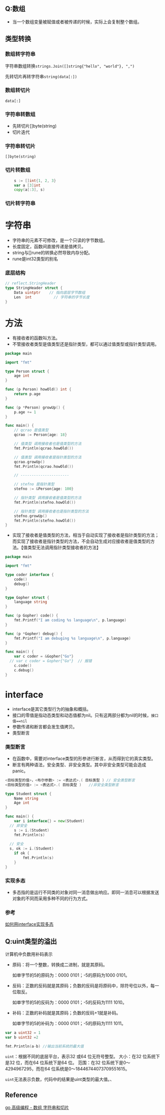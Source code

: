## Q:数组

- 当一个数组变量被赋值或者被传递的时候，实际上会复制整个数组。

  


## 类型转换

### 数组转字符串 

字符串数组转换`strings.Join([]string{"hello", "world"}, ",")`

先转切片再转字符串`string(data[:])`

### 数组转切片

`data[:]`

### 字符串转数组

- 先转切片[]byte(string)
- 切片迭代

### 字符串转切片

`[]byte(string)`

### 切片转数组

```go
	s := []int{1, 2, 3}
	var a [3]int
	copy(a[:3], s)
```

### 切片转字符串





# 字符串

- 字符串的元素不可修改，是一个只读的字节数组。
- 长度固定，函数间直接传递是值拷贝。
- string与[]rune的转换必然导致内存分配。
- rune是int32类型的别名

### 底层结构

```go
// reflect.StringHeader
type StringHeader struct {
    Data uintptr	// 指向底层字节数组
    Len  int		  // 字符串的字节长度
}
```



# 方法

- 有接收者的函数叫方法。
- 不管接收者类型是值类型还是指针类型，都可以通过值类型或指针类型调用。

```go
package main

import "fmt"

type Person struct {
	age int
}

func (p Person) howOld() int {
	return p.age
}

func (p *Person) growUp() {
	p.age += 1
}

func main() {
	// qcrao 是值类型
	qcrao := Person{age: 18}

	// 值类型 调用接收者也是值类型的方法
	fmt.Println(qcrao.howOld())

	// 值类型 调用接收者是指针类型的方法
	qcrao.growUp()
	fmt.Println(qcrao.howOld())

	// ----------------------

	// stefno 是指针类型
	stefno := &Person{age: 100}

	// 指针类型 调用接收者是值类型的方法
	fmt.Println(stefno.howOld())

	// 指针类型 调用接收者也是指针类型的方法
	stefno.growUp()
	fmt.Println(stefno.howOld())
}
```

- 实现了接收者是值类型的方法，相当于自动实现了接收者是指针类型的方法；而实现了接收者是指针类型的方法，不会自动生成对应接收者是值类型的方法。【值类型无法调用指针类型接收者的方法】

```go
package main

import "fmt"

type coder interface {
	code()
	debug()
}

type Gopher struct {
	language string
}

func (p Gopher) code() {
	fmt.Printf("I am coding %s language\n", p.language)
}

func (p *Gopher) debug() {
	fmt.Printf("I am debuging %s language\n", p.language)
}

func main() {
	var c coder = &Gopher{"Go"}
  // var c coder = Gopher{"Go"}  // 报错
	c.code()
	c.debug()
}
```





# interface

- interface是其它类型行为的抽象和概括。
- 接口的零值是指动态类型和动态值都为nil。只有这两部分都为nil的时候，`接口值==nil`
- 参数传递和断言都会发生值拷贝。
- 类型断言

### 类型断言

- 在函数中，需要对interface类型的形参进行断言，从而得到它的真实类型。
- 断言有两种语法，安全类型、非安全类型。其中非安全类型可能会造成panic。

```go
<目标类型的值>，<布尔参数> := <表达式>.( 目标类型 ) // 安全类型断言
<目标类型的值> := <表达式>.( 目标类型 )　　//非安全类型断言

type Student struct {
	Name string
	Age int
}

func main() {
	var i interface{} = new(Student)
  // 非安全
	s := i.(Student)  
	fmt.Println(s)
  
  // 安全
  s, ok := i.(Student)
	if ok {
		fmt.Println(s)
	}
}
```



### 实现多态

- 多态指的是运行不同类的对象对同一消息做出响应。即同一消息可以根据发送对象的不同而采用多种不同的行为方式。

### 参考

[如何用interface实现多态](https://qcrao.com/2019/04/25/dive-into-go-interface/#9-%E5%A6%82%E4%BD%95%E7%94%A8-interface-%E5%AE%9E%E7%8E%B0%E5%A4%9A%E6%80%81)



## Q:uint类型的溢出

计算机中负数用补码表示

- 原码：将一个整数，转换成二进制，就是其原码。

  如单字节的5的原码为：0000 0101；-5的原码为1000 0101。

- 反码：正数的反码就是其原码；负数的反码是将原码中，除符号位以外，每一位取反。

  如单字节的5的反码为：0000 0101；-5的反码为1111 1010。

- 补码：正数的补码就是其原码；负数的反码+1就是补码。

  如单字节的5的补码为：0000 0101；-5的原码为1111 1011。



```go
var a uint32 = 1
var b uint32 =2

fmt.Println(a-b) //输出当前系统的最大值
```

`uint`：根据不同的底层平台，表示32 或64 位无符号整型。 大小：在32 位系统下是32 位，而在64 位系统下是64 位。 范围：在32 位系统下是0～4294967295，而在64 位系统是0～18446744073709551615。

`uint`无法表示负数，代码中的结果是uint类型的最大值。、



## Reference

[go 高级编程 - 数组 字符串和切片](https://chai2010.cn/advanced-go-programming-book/ch1-basic/ch1-03-array-string-and-slice.html)

